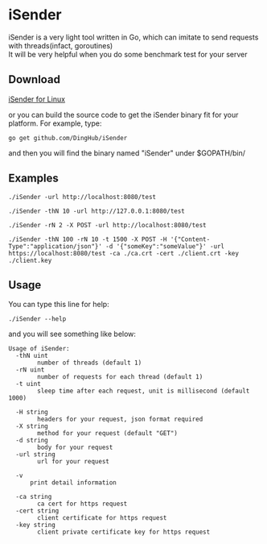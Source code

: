 # iSender
iSender is a very light tool written in Go, which can imitate to send requests with threads(infact, goroutines)<br>
It will be very helpful when you do some benchmark test for your server

## Download
[iSender for Linux](./bin/linux/iSender)<br>

or you can build the source code to get the iSender binary fit for your platform. For example, type:
```
go get github.com/DingHub/iSender
```
and then you will find the binary named "iSender" under $GOPATH/bin/

## Examples
```
./iSender -url http://localhost:8080/test
```
```
./iSender -thN 10 -url http://127.0.0.1:8080/test
```
```
./iSender -rN 2 -X POST -url http://localhost:8080/test
```
```
./iSender -thN 100 -rN 10 -t 1500 -X POST -H '{"Content-Type":"application/json"}' -d '{"someKey":"someValue"}' -url https://localhost:8080/test -ca ./ca.crt -cert ./client.crt -key ./client.key
```

## Usage
You can type this line for help:
```
./iSender --help
```
and you will see something like below:
```
Usage of iSender:
  -thN uint
     	number of threads (default 1)
  -rN uint
    	number of requests for each thread (default 1)
  -t uint
    	sleep time after each request, unit is millisecond (default 1000)

  -H string
    	headers for your request, json format required
  -X string
    	method for your request (default "GET")
  -d string
    	body for your request
  -url string
    	url for your request

  -v
      print detail information
      
  -ca string
    	ca cert for https request
  -cert string
    	client certificate for https request
  -key string
    	client private certificate key for https request
```
